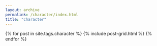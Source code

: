 ```yaml
---
layout: archive
permalink: /character/index.html
title: "character"
---
```


<div class="tiles">
{% for post in site.tags.character %}
  {% include post-grid.html %}
{% endfor %}
</div><!-- /.tiles -->
